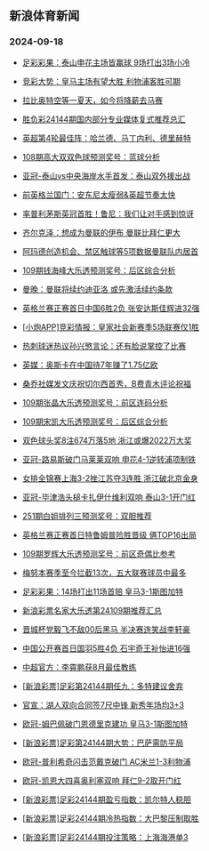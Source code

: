 ## 新浪体育新闻 
### 2024-09-18

+ [足彩彩果：泰山申花主场皆赢球 9场打出3场小冷](https://sports.sina.com.cn/l/2024-09-17/doc-incpmkfw9171360.shtml)

+ [竞彩大势：皇马主场有望大胜 利物浦客胜可期](https://sports.sina.com.cn/l/2024-09-17/doc-incpmkfw9166853.shtml)

+ [拉比奥特空等一夏天，如今将降薪去马赛](https://sports.sina.com.cn/g/2024-09-17/doc-incpktka3444921.shtml)

+ [胜负彩24144期国内部分专业媒体复式推荐总汇](https://sports.sina.com.cn/l/2024-09-17/doc-incpnfmq5524124.shtml)

+ [英超第4轮最佳阵：哈兰德、马丁内利、德里赫特](https://sports.sina.com.cn/g/2024-09-17/doc-incpktiy6686936.shtml)

+ [108期高大双双色球预测奖号：蓝球分析](https://sports.sina.com.cn/l/2024-09-17/doc-incpmqpw5850360.shtml)

+ [亚冠-泰山vs中央海岸水手首发：泰山双外援出战](https://sports.sina.com.cn/china/afccl/2024-09-17/doc-incpnfmq5534304.shtml)

+ [前英格兰国门：安东尼太瘦弱&英超节奏太快](https://sports.sina.com.cn/g/2024-09-17/doc-incpktkh6285446.shtml)

+ [率普利茅斯英冠首胜！鲁尼：我们让对手感到惊讶](https://sports.sina.com.cn/g/2024-09-17/doc-incpktke9507857.shtml)

+ [齐尔克泽：想成为曼联的伊布 曼联比拜仁更大](https://sports.sina.com.cn/g/2024-09-17/doc-incpktka3444062.shtml)

+ [阿玛德创造机会、禁区触球等5项数据曼联队内居首](https://sports.sina.com.cn/g/2024-09-17/doc-incpktiy6692706.shtml)

+ [109期钱海峰大乐透预测奖号：后区综合分析](https://sports.sina.com.cn/l/2024-09-17/doc-incpmqpu9081427.shtml)

+ [曼晚：曼联将续约迪亚洛 或先激活续约条款](https://sports.sina.com.cn/g/2024-09-17/doc-incpktka3442998.shtml)

+ [英格兰赛正赛首日中国6胜2负 张安达斯佳辉进32强](https://sports.sina.com.cn/others/snooker/2024-09-17/doc-incpmkfu3123491.shtml)

+ [[小炮APP]竞彩情报：皇家社会新赛季5场联赛仅1胜](https://sports.sina.com.cn/l/2024-09-17/doc-incpmuvn6146325.shtml)

+ [热刺球迷热议孙兴慜言论：还有脸说掌控了比赛](https://sports.sina.com.cn/g/2024-09-17/doc-incpktiy6684187.shtml)

+ [英媒：奥斯卡在中国待7年赚了1.75亿欧](https://sports.sina.com.cn/g/2024-09-17/doc-incpktka3430880.shtml)

+ [桑乔社媒发文庆祝切尔西首秀，B费青木评论祝福](https://sports.sina.com.cn/g/2024-09-17/doc-incpktiy6690094.shtml)

+ [109期张晶大乐透预测奖号：前区连码分析](https://sports.sina.com.cn/l/2024-09-17/doc-incpmqpw5855185.shtml)

+ [109期宋凯大乐透预测奖号：后区综合分析](https://sports.sina.com.cn/l/2024-09-17/doc-incpmqpw5856121.shtml)

+ [双色球头奖8注674万落5地 浙江或爆2022万大奖](https://sports.sina.com.cn/l/2024-09-17/doc-incpnrza5721256.shtml)

+ [亚冠-路易斯破门马莱莱双响 申花4-1逆转浦项制铁](https://sports.sina.com.cn/china/afccl/2024-09-18/doc-incpnwhy5624670.shtml)

+ [女排全锦赛上海3-2挫江苏夺3连胜 浙江破北京金身](https://sports.sina.com.cn/others/volleyball/2024-09-17/doc-incpnrzk5315588.shtml)

+ [亚冠-毕津浩头槌卡扎伊什维利双响 泰山3-1开门红](https://sports.sina.com.cn/china/afccl/2024-09-17/doc-incpnrze2474037.shtml)

+ [251期白姐排列三预测奖号：双胆推荐](https://sports.sina.com.cn/l/2024-09-17/doc-incpmqpq6250816.shtml)

+ [英格兰赛正赛首日特鲁姆普险胜晋级 俩TOP16出局](https://sports.sina.com.cn/others/snooker/2024-09-17/doc-incpmqps2998191.shtml)

+ [109期罗辉大乐透预测奖号：前区奇偶比参考](https://sports.sina.com.cn/l/2024-09-17/doc-incpmqps3016084.shtml)

+ [梅努本赛季至今拦截13次，五大联赛球员中最多](https://sports.sina.com.cn/g/2024-09-17/doc-incpktka3442396.shtml)

+ [足彩彩果：14场打出11场首赔 皇马3-1斯图加特](https://sports.sina.com.cn/l/2024-09-17/doc-incpmkfw9171360.shtml)

+ [新浪彩票名家大乐透第24109期推荐汇总](https://sports.sina.com.cn/l/2024-09-17/doc-incpmqpw5855927.shtml)

+ [晋城杯党毅飞不敌00后黑马 半决赛连笑战李轩豪](https://sports.sina.com.cn/go/2024-09-17/doc-incpnfmh5953100.shtml)

+ [中国公开赛首日国羽5胜4负 石宇奇王祉怡进16强](https://sports.sina.com.cn/others/badmin/2024-09-17/doc-incpnfmq5531870.shtml)

+ [中超官方：李霄鹏获8月最佳教练](https://sports.sina.com.cn/china/j/2024-09-17/doc-incpnfmq5536031.shtml)

+ [[新浪彩票]足彩第24144期任九：多特建议舍弃](https://sports.sina.com.cn/l/2024-09-18/doc-incpppey4872779.shtml)

+ [官宣：湖人双向合同签7尺中锋 新秀年场均3+3](https://sports.sina.com.cn/basketball/nba/2024-09-17/doc-incpnrzh8541502.shtml)

+ [欧冠-姆巴佩破门恩德里克建功 皇马3-1斯图加特](https://sports.sina.com.cn/g/laliga/2024-09-18/doc-incpppfa9150971.shtml)

+ [[新浪彩票]足彩第24144期大势：巴萨需防平局](https://sports.sina.com.cn/l/2024-09-18/doc-incpppfa9139862.shtml)

+ [欧冠-普利希奇闪击范戴克破门 AC米兰1-3利物浦](https://sports.sina.com.cn/g/pl/2024-09-18/doc-incpptnu7980198.shtml)

+ [欧冠-凯恩大四喜奥利塞双响 拜仁9-2取开门红](https://sports.sina.com.cn/global/germany/2024-09-18/doc-incpptnw4763496.shtml)

+ [[新浪彩票]足彩24144期盈亏指数：凯尔特人稳胆](https://sports.sina.com.cn/l/2024-09-18/doc-incpppew8096047.shtml)

+ [[新浪彩票]足彩24144期冷热指数：大巴黎压制取胜](https://sports.sina.com.cn/l/2024-09-18/doc-incpppew8103331.shtml)

+ [[新浪彩票]足彩24144期投注策略：上海海港单3](https://sports.sina.com.cn/l/2024-09-18/doc-incpppfa9140425.shtml)


